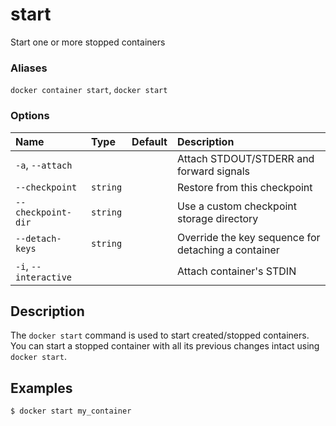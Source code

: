 # start

<!---MARKER_GEN_START-->
Start one or more stopped containers

### Aliases

`docker container start`, `docker start`




### Options

| Name                  | Type     | Default | Description                                         |
|:----------------------|:---------|:--------|:----------------------------------------------------|
| `-a`, `--attach`      |          |         | Attach STDOUT/STDERR and forward signals            |
| `--checkpoint`        | `string` |         | Restore from this checkpoint                        |
| `--checkpoint-dir`    | `string` |         | Use a custom checkpoint storage directory           |
| `--detach-keys`       | `string` |         | Override the key sequence for detaching a container |
| `-i`, `--interactive` |          |         | Attach container's STDIN                            |


<!---MARKER_GEN_END-->
## Description

The `docker start` command is used to start created/stopped containers.
You can start a stopped container with all its previous changes intact using `docker start`.

## Examples

```console
$ docker start my_container
```
